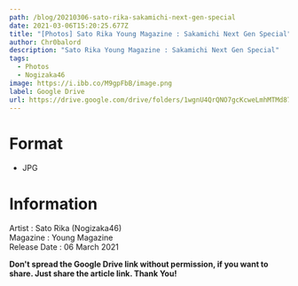 ```yaml
---
path: /blog/20210306-sato-rika-sakamichi-next-gen-special
date: 2021-03-06T15:20:25.677Z
title: "[Photos] Sato Rika Young Magazine : Sakamichi Next Gen Special"
author: Chr0balord
description: "Sato Rika Young Magazine : Sakamichi Next Gen Special"
tags:
  - Photos
  - Nogizaka46
image: https://i.ibb.co/M9gpFbB/image.png
label: Google Drive
url: https://drive.google.com/drive/folders/1wgnU4QrQNO7gcKcweLmhMTMd87K4_TlH?usp=sharing
---
```

# Format

* JPG

# Information

Artist : Sato Rika (Nogizaka46) <br>
Magazine : Young Magazine\
Release Date : 06 March 2021 <br>

**Don't spread the Google Drive link without permission, if you want to share. Just share the article link. Thank You!**